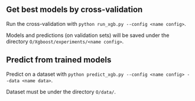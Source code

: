 **Get best models by cross-validation**
---------------------------------------
Run the cross-validation with 
`python run_xgb.py --config <name config>`.

Models and predictions (on validation sets) will be saved under the directory `O/Xgboost/experiments/<name config>`.

**Predict from trained models**
---------------------------------------
Predict on a dataset with
`python predict_xgb.py --config <name config> --data <name data>`.

Dataset must be under the directory `O/data/`.

